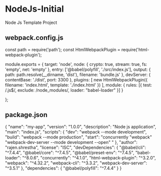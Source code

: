 # NodeJs-Initial
Node Js Template Project

## webpack.config.js
const path = require('path');
const HtmlWebpackPlugin = require('html-webpack-plugin');

module.exports = {
    target: 'node',
    node: {
        crypto: true,
        stream: true,
        fs: 'empty',
        net: 'empty'
    },
    entry: ['@babel/polyfill', './src/index.js'],
    output: {
        path: path.resolve(__dirname, 'dist'),
        filename: 'bundle.js'
    },
    devServer: {
        contentBase: './dist',
        port: 3300
    },
    plugins: [
        new HtmlWebpackPlugin({
            filename: 'index.html',
            template: './index.html'
        })
    ],
    module: {
        rules: [{
            test: /\.js$/,
            exclude: /node_modules/,
            loader: "babel-loader"
        }]
    }

};

## package.json
{
  "name": "my-app",
  "version": "1.0.0",
  "description": "Node js application",
  "main": "index.js",
  "scripts": {
    "dev": "webpack --mode development",
    "build": "webpack --mode production",
    "start": "concurrently \"webpack\" \"webpack-dev-server --mode development --open\" "
  },
  "author": "rajen.shrestha",
  "license": "ISC",
  "devDependencies": {
    "@babel/cli": "^7.4.4",
    "@babel/core": "^7.4.5",
    "@babel/preset-env": "^7.4.5",
    "babel-loader": "^8.0.6",
    "concurrently": "^4.1.0",
    "html-webpack-plugin": "^3.2.0",
    "webpack": "^4.32.2",
    "webpack-cli": "^3.3.2",
    "webpack-dev-server": "^3.5.1"
  },
  "dependencies": {
    "@babel/polyfill": "^7.4.4"
  }
}


